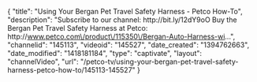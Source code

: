 {
    "title": "Using Your Bergan Pet Travel Safety Harness - Petco How-To",
    "description": "Subscribe to our channel: http:\/\/bit.ly\/12dY9oO Buy the Bergan Pet Travel Safety Harness at Petco: http:\/\/www.petco.com\/product\/115350\/Bergan-Auto-Harness-wi...",
    "channelid": "145113",
    "videoid": "145527",
    "date_created": "1394762663",
    "date_modified": "1418181184",
    "type": "captivate",
    "layout": "channelVideo",
    "url": "\/petco-tv\/using-your-bergan-pet-travel-safety-harness-petco-how-to\/145113-145527"
}